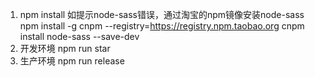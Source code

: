 1. npm install
如提示node-sass错误，通过淘宝的npm镜像安装node-sass
npm install -g cnpm --registry=https://registry.npm.taobao.org
cnpm install node-sass --save-dev
2. 开发环境 npm run star
3. 生产环境 npm run release